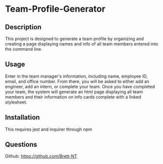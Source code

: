 # Team-Profile-Generator

## Description
This project is designed to generate a team profile by organizing and creating a page displaying names and info of all team members entered into the command line.

## Usage
Enter in the team manager's information, including name, employee ID, email, and office number. From there, you will be asked to either add an engineer, add an intern, or complete your team. Once you have completed your team, the system will generate an html page displaying all team members and their information on info cards complete with a linked stylesheet.

## Installation
This requires jest and inquirer through npm

## Questions
Github: https://github.com/Brett-NT
